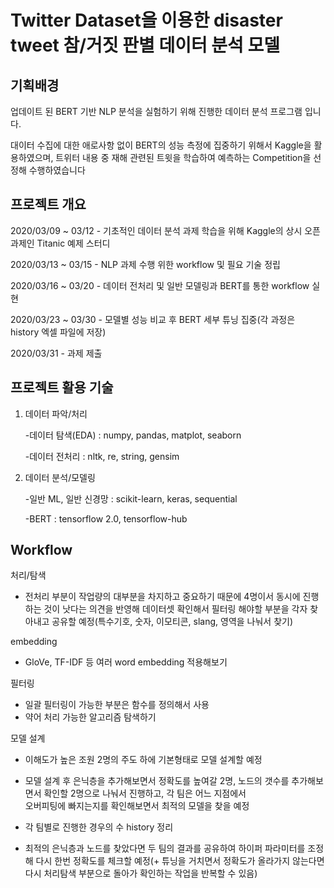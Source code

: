 # Twitter Dataset을 이용한 disaster tweet 참/거짓 판별 데이터 분석 모델

## 기획배경
업데이트 된 BERT 기반 NLP 분석을 실험하기 위해 진행한 데이터 분석 프로그램 입니다.

대이터 수집에 대한 애로사항 없이 BERT의 성능 측정에 집중하기 위해서 Kaggle을 활용하였으며, 트위터 내용 중 재해 관련된 트윗을 학습하여
예측하는 Competition을 선정해 수행하였습니다

## 프로젝트 개요

2020/03/09 ~ 03/12 - 기초적인 데이터 분석 과제 학습을 위해 Kaggle의 상시 오픈 과제인 Titanic 예제 스터디

2020/03/13 ~ 03/15 - NLP 과제 수행 위한 workflow 및 필요 기술 정립

2020/03/16 ~ 03/20 - 데이터 전처리 및 일반 모델링과 BERT를 통한 workflow 실현

2020/03/23 ~ 03/30 - 모델별 성능 비교 후 BERT 세부 튜닝 집중(각 과정은 history 엑셀 파일에 저장)

2020/03/31         - 과제 제출 

## 프로젝트 활용 기술

1. 데이터 파악/처리

     -데이터 탐색(EDA) : numpy, pandas, matplot, seaborn
  
     -데이터 전처리 : nltk, re, string, gensim
  
2. 데이터 분석/모델링

     -일반 ML, 일반 신경망 : scikit-learn, keras, sequential
  
     -BERT : tensorflow 2.0, tensorflow-hub
     
## Workflow

처리/탐색 

- 전처리 부분이 작업량의 대부분을 차지하고 중요하기 때문에 4명이서 동시에 진행하는 것이 낫다는 의견을 반영해 데이터셋 확인해서 필터링 해야할 
  부분을 각자 찾아내고 공유할 예정(특수기호,  숫자, 이모티콘, slang, 영역을 나눠서 찾기) 

embedding

- GloVe, TF-IDF 등 여러 word embedding 적용해보기

필터링 

- 일괄 필터링이 가능한 부분은 함수를 정의해서 사용
- 약어 처리 가능한 알고리즘 탐색하기

모델 설계

- 이해도가 높은 조원 2명의 주도 하에 기본형태로 모델 설계할 예정 

- 모델 설계 후 은닉층을 추가해보면서 정확도를 높여갈 2명, 노드의 갯수를 
  추가해보면서 확인할 2명으로 나눠서 진행하고, 각 팀은 어느 지점에서   
  오버피팅에 빠지는지를 확인해보면서 최적의 모델을 찾을 예정

- 각 팀별로 진행한 경우의 수 history 정리

- 최적의 은닉층과 노드를 찾았다면 두 팀의 결과를 공유하여 하이퍼 
  파라미터를 조정해 다시 한번 정확도를 체크할 예정(+ 튜닝을 거치면서 
  정확도가 올라가지 않는다면 다시 처리탐색 부분으로 돌아가 확인하는 작업을 
  반복할 수 있음)

  
  
  
  
  
  
  
  
  
  
  
  
  
  
  



